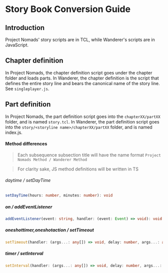 # Story Book Conversion Guide

## Introduction

Project Nomads' story scripts are in TCL, while Wanderer's scripts are in JavaScript.

## Chapter definition

In Project Nomads, the chapter definition script goes under the chapter folder and loads parts.
In Wanderer, the chapter definition is the script that defines the entire story line and bears the canonical name of the story line. See `singleplayer.js`.

## Part definition

In Project Nomads, the part definition script goes into the `chapterXX/partXX` folder, and is named `story.tcl`.
In Wanderer, the part definition script goes into the `story/<storyline name>/chapterXX/partXX` folder, and is named index.js.

#### Method differences

> Each subsequence subsection title will have the name format `Project Nomads Method / Wanderer Method`

> For clarity sake, JS method definitions will be written in TS

###### daytime / setDayTime

```typescript
setDayTime(hours: number, minutes: number): void
```

##### on / addEventListener

```typescript
addEventListener(event: string, handler: (event: Event) => void): void
```

##### oneshottimer,oneshotaction / setTimeout

```typescript
setTimeout(handler: (args...: any[]) => void, delay: number, args...: any[]): number
```

##### timer  / setInterval

```typescript
setInterval(handler: (args...: any[]) => void, delay: number, args...: any[]): number
```
